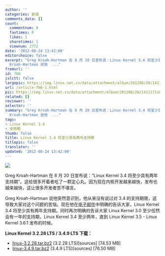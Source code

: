 ```yaml
---
author: ''
categories: 新闻
comments_data: []
count:
  commentnum: 0
  favtimes: 0
  likes: 1
  sharetimes: 1
  viewnum: 2772
date: '2012-08-24 13:42:00'
editorchoice: false
excerpt: "Greg Kroah-Hartman 在 8 月 20 日宣布说：Linux Kernel 3.4 将至少具有两年支持期。这给很多开着者吃了一颗定心丸。因为现在内核开发越来越快，发布也越来越快，这让很多开发者苦不堪言。\r\nGreg
  Kroah-Hartman 说他  ..."
fromurl: ''
id: 766
islctt: false
largepic: https://img.linux.net.cn/data/attachment/album/201208/20/1411171101967ic1zs1pbs.jpg
url: /article-766-1.html
pic: https://img.linux.net.cn/data/attachment/album/201208/20/1411171101967ic1zs1pbs.jpg.thumb.jpg
related: []
reviewer: ''
selector: ''
summary: "Greg Kroah-Hartman 在 8 月 20 日宣布说：Linux Kernel 3.4 将至少具有两年支持期。这给很多开着者吃了一颗定心丸。因为现在内核开发越来越快，发布也越来越快，这让很多开发者苦不堪言。\r\nGreg
  Kroah-Hartman 说他  ..."
tags:
- Linux Kernel 3.4
- 支持期
thumb: false
title: Linux Kernel 3.4 将至少具有两年支持期
titlepic: false
translator: ''
updated: '2012-08-24 13:42:00'
---
```


![](/data/attachment/album/201208/20/1411171101967ic1zs1pbs.jpg)


Greg Kroah-Hartman 在 8 月 20 日宣布说：“Linux Kernel 3.4 将至少具有两年支持期”。这给很多开着者吃了一颗定心丸。因为现在内核开发越来越快，发布也越来越快，这让很多开发者苦不堪言。


Greg Kroah-Hartman 说他突然意识到，他从来没有说过对 3.4 的支持期限，这导致大家对这个问题的苦恼。现在他在[电子邮件](http://lkml.indiana.edu/hypermail/linux/kernel/1208.2/02624.html)中明确的告诉大家，Linux Kernel 3.4 将至少具有两年支持期。同时再次明确的告诉大家 Linux Kernel 3.0 至少任然会有一年的支持期，Linux Kernel 3.4 至少两年，直到 Linux Kernel 3.5 - Linux Kernel 3.6.1 发布的时候。


**Linux Kernel 3.2.28 LTS / 3.4.9 LTS 下载：**


* [linux-3.2.28.tar.bz2](http://www.kernel.org/pub/linux/kernel/v3.0/linux-3.2.28.tar.bz2) (3.2.28 LTS)[sources] [74.53 MB]
* [linux-3.4.9.tar.bz2](http://www.kernel.org/pub/linux/kernel/v3.0/linux-3.4.9.tar.bz2) (3.4.9 LTS)[sources] [76.50 MB]
